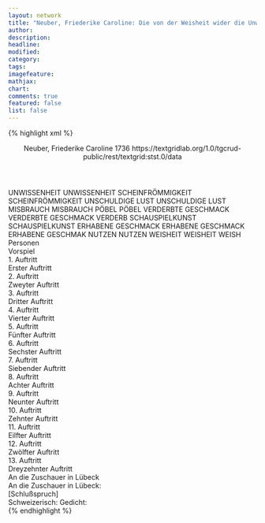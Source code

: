 ```yaml
---
layout: network
title: "Neuber, Friederike Caroline: Die von der Weisheit wider die Unwissenheit beschützte Schauspielkunst (1736)"
author:
description:
headline:
modified:
category:
tags:
imagefeature: 
mathjax: 
chart: 
comments: true
featured: false
list: false
---
```

{% highlight xml %}
<?xml-model href="https://raw.githubusercontent.com/DLiNa/project/master/rules/lina.rnc"?><?xml-model href="https://raw.githubusercontent.com/DLiNa/project/master/rules/lina.sch"?>
<play xmlns="http://lina.digital">
  <header>
    <title>Die von der Weisheit wider die Unwissenheit beschützte Schauspielkunst</title>
    <subtitle/>
    <genretitle/>
    <author>Neuber, Friederike Caroline</author>
    <date type="print">1736</date>  
    <date type="premiere"/>
    <date type="written"/>
    <source>https://textgridlab.org/1.0/tgcrud-public/rest/textgrid:stst.0/data</source>
  </header>
  <personae>
    <character>
      <name>UNWISSENHEIT</name>
      <alias xml:id="unwissenheit">
        <name>UNWISSENHEIT</name>
      </alias>
    </character>
    <character>
      <name>SCHEINFRÖMMIGKEIT</name>
      <alias xml:id="scheinfrömmigkeit">
        <name>SCHEINFRÖMMIGKEIT</name>
      </alias>
    </character>
    <character>
      <name>UNSCHULDIGE LUST</name>
      <alias xml:id="unschuldige_lust">
        <name>UNSCHULDIGE LUST</name>
      </alias>
    </character>
    <character>
      <name>MISBRAUCH</name>
      <alias xml:id="misbrauch">
        <name>MISBRAUCH</name>
      </alias>
    </character>
    <character>
      <name>PÖBEL</name>
      <alias xml:id="pöbel">
        <name>PÖBEL</name>
      </alias>
    </character>
    <character>
      <name>VERDERBTE GESCHMACK</name>
      <alias xml:id="verderbte_geschmack">
        <name>VERDERBTE GESCHMACK</name>
      </alias>
      <alias xml:id="verderb">
        <name>VERDERB</name>
      </alias>
    </character>
    <character>
      <name>SCHAUSPIELKUNST</name>
      <alias xml:id="schauspielkunst">
        <name>SCHAUSPIELKUNST</name>
      </alias>
    </character>
    <character>
      <name>ERHABENE GESCHMACK</name>
      <alias xml:id="erhabene_geschmack">
        <name>ERHABENE GESCHMACK</name>
      </alias>
      <alias xml:id="erhabene_geschmak">
        <name>ERHABENE GESCHMAK</name>
      </alias>
    </character>
    <character>
      <name>NUTZEN</name>
      <alias xml:id="nutzen">
        <name>NUTZEN</name>
      </alias>
    </character>
    <character>
      <name>WEISHEIT</name>
      <alias xml:id="weisheit">
        <name>WEISHEIT</name>
      </alias>
      <alias xml:id="weish">
        <name>WEISH</name>
      </alias>
    </character>
  </personae>
  <text>
    <div>
      <head>Personen</head>
    </div>
    <div>
      <head>Vorspiel</head>
      <div>
        <head>1. Auftritt</head>
        <div>
          <head>Erster Auftritt</head>
          <sp who="#unwissenheit">
            <amount n="9" unit="speech_acts"/>
            <amount n="109" unit="words"/>
            <amount n="12" unit="lines"/>
            <amount n="519" unit="chars"/>
          </sp>
          <sp who="#scheinfrömmigkeit">
            <amount n="8" unit="speech_acts"/>
            <amount n="157" unit="words"/>
            <amount n="18" unit="lines"/>
            <amount n="816" unit="chars"/>
          </sp>
        </div>
      </div>
      <div>
        <head>2. Auftritt</head>
        <div>
          <head>Zweyter Auftritt</head>
          <sp who="#scheinfrömmigkeit">
            <amount n="18" unit="speech_acts"/>
            <amount n="437" unit="words"/>
            <amount n="57" unit="lines"/>
            <amount n="2345" unit="chars"/>
          </sp>
          <sp who="#unschuldige_lust">
            <amount n="13" unit="speech_acts"/>
            <amount n="111" unit="words"/>
            <amount n="18" unit="lines"/>
            <amount n="548" unit="chars"/>
          </sp>
          <sp who="#unwissenheit">
            <amount n="6" unit="speech_acts"/>
            <amount n="82" unit="words"/>
            <amount n="12" unit="lines"/>
            <amount n="431" unit="chars"/>
          </sp>
        </div>
      </div>
      <div>
        <head>3. Auftritt</head>
        <div>
          <head>Dritter Auftritt</head>
          <sp who="#scheinfrömmigkeit">
            <amount n="4" unit="speech_acts"/>
            <amount n="297" unit="words"/>
            <amount n="32" unit="lines"/>
            <amount n="1563" unit="chars"/>
          </sp>
          <sp who="#unwissenheit">
            <amount n="4" unit="speech_acts"/>
            <amount n="78" unit="words"/>
            <amount n="9" unit="lines"/>
            <amount n="378" unit="chars"/>
          </sp>
        </div>
      </div>
      <div>
        <head>4. Auftritt</head>
        <div>
          <head>Vierter Auftritt</head>
          <sp who="#unwissenheit">
            <amount n="1" unit="speech_acts"/>
            <amount n="54" unit="words"/>
            <amount n="6" unit="lines"/>
            <amount n="282" unit="chars"/>
          </sp>
        </div>
      </div>
      <div>
        <head>5. Auftritt</head>
        <div>
          <head>Fünfter Auftritt</head>
          <sp who="#unwissenheit">
            <amount n="10" unit="speech_acts"/>
            <amount n="104" unit="words"/>
            <amount n="15" unit="lines"/>
            <amount n="538" unit="chars"/>
          </sp>
          <sp who="#misbrauch">
            <amount n="9" unit="speech_acts"/>
            <amount n="280" unit="words"/>
            <amount n="32" unit="lines"/>
            <amount n="1450" unit="chars"/>
          </sp>
        </div>
      </div>
      <div>
        <head>6. Auftritt</head>
        <div>
          <head>Sechster Auftritt</head>
          <sp who="#pöbel">
            <amount n="3" unit="speech_acts"/>
            <amount n="65" unit="words"/>
            <amount n="7" unit="lines"/>
            <amount n="323" unit="chars"/>
          </sp>
          <sp who="#unwissenheit">
            <amount n="3" unit="speech_acts"/>
            <amount n="38" unit="words"/>
            <amount n="5" unit="lines"/>
            <amount n="232" unit="chars"/>
          </sp>
          <sp who="#misbrauch">
            <amount n="2" unit="speech_acts"/>
            <amount n="41" unit="words"/>
            <amount n="5" unit="lines"/>
            <amount n="224" unit="chars"/>
          </sp>
        </div>
      </div>
      <div>
        <head>7. Auftritt</head>
        <div>
          <head>Siebender Auftritt</head>
          <sp who="#verderbte_geschmack">
            <amount n="4" unit="speech_acts"/>
            <amount n="174" unit="words"/>
            <amount n="19" unit="lines"/>
            <amount n="884" unit="chars"/>
          </sp>
          <sp who="#unwissenheit">
            <amount n="3" unit="speech_acts"/>
            <amount n="33" unit="words"/>
            <amount n="5" unit="lines"/>
            <amount n="182" unit="chars"/>
          </sp>
          <sp who="#misbrauch">
            <amount n="2" unit="speech_acts"/>
            <amount n="21" unit="words"/>
            <amount n="3" unit="lines"/>
            <amount n="101" unit="chars"/>
          </sp>
          <sp who="#pöbel">
            <amount n="1" unit="speech_acts"/>
            <amount n="10" unit="words"/>
            <amount n="2" unit="lines"/>
            <amount n="55" unit="chars"/>
          </sp>
        </div>
      </div>
      <div>
        <head>8. Auftritt</head>
        <div>
          <head>Achter Auftritt</head>
          <sp who="#schauspielkunst">
            <amount n="8" unit="speech_acts"/>
            <amount n="549" unit="words"/>
            <amount n="58" unit="lines"/>
            <amount n="2927" unit="chars"/>
          </sp>
          <sp who="#unwissenheit">
            <amount n="7" unit="speech_acts"/>
            <amount n="236" unit="words"/>
            <amount n="27" unit="lines"/>
            <amount n="1282" unit="chars"/>
          </sp>
          <sp who="#verderbte_geschmack">
            <amount n="3" unit="speech_acts"/>
            <amount n="118" unit="words"/>
            <amount n="14" unit="lines"/>
            <amount n="625" unit="chars"/>
          </sp>
          <sp who="#misbrauch">
            <amount n="3" unit="speech_acts"/>
            <amount n="120" unit="words"/>
            <amount n="13" unit="lines"/>
            <amount n="611" unit="chars"/>
          </sp>
          <sp who="#pöbel">
            <amount n="3" unit="speech_acts"/>
            <amount n="79" unit="words"/>
            <amount n="9" unit="lines"/>
            <amount n="405" unit="chars"/>
          </sp>
          <sp who="#verderb">
            <amount n="1" unit="speech_acts"/>
            <amount n="6" unit="words"/>
            <amount n="2" unit="lines"/>
            <amount n="34" unit="chars"/>
          </sp>
        </div>
      </div>
      <div>
        <head>9. Auftritt</head>
        <div>
          <head>Neunter Auftritt</head>
          <sp who="#schauspielkunst">
            <amount n="1" unit="speech_acts"/>
            <amount n="74" unit="words"/>
            <amount n="7" unit="lines"/>
            <amount n="396" unit="chars"/>
          </sp>
        </div>
      </div>
      <div>
        <head>10. Auftritt</head>
        <div>
          <head>Zehnter Auftritt</head>
          <sp who="#schauspielkunst">
            <amount n="9" unit="speech_acts"/>
            <amount n="238" unit="words"/>
            <amount n="28" unit="lines"/>
            <amount n="1204" unit="chars"/>
          </sp>
          <sp who="#erhabene_geschmack">
            <amount n="8" unit="speech_acts"/>
            <amount n="423" unit="words"/>
            <amount n="49" unit="lines"/>
            <amount n="2308" unit="chars"/>
          </sp>
          <sp who="#erhabene_geschmak">
            <amount n="1" unit="speech_acts"/>
            <amount n="17" unit="words"/>
            <amount n="3" unit="lines"/>
            <amount n="95" unit="chars"/>
          </sp>
        </div>
      </div>
      <div>
        <head>11. Auftritt</head>
        <div>
          <head>Eilfter Auftritt</head>
          <sp who="#nutzen">
            <amount n="4" unit="speech_acts"/>
            <amount n="169" unit="words"/>
            <amount n="20" unit="lines"/>
            <amount n="912" unit="chars"/>
          </sp>
          <sp who="#schauspielkunst">
            <amount n="4" unit="speech_acts"/>
            <amount n="94" unit="words"/>
            <amount n="11" unit="lines"/>
            <amount n="481" unit="chars"/>
          </sp>
        </div>
      </div>
      <div>
        <head>12. Auftritt</head>
        <div>
          <head>Zwölfter Auftritt</head>
          <sp who="#weisheit">
            <amount n="3" unit="speech_acts"/>
            <amount n="57" unit="words"/>
            <amount n="7" unit="lines"/>
            <amount n="300" unit="chars"/>
          </sp>
          <sp who="#schauspielkunst">
            <amount n="3" unit="speech_acts"/>
            <amount n="54" unit="words"/>
            <amount n="7" unit="lines"/>
            <amount n="289" unit="chars"/>
          </sp>
          <sp who="#weish">
            <amount n="1" unit="speech_acts"/>
            <amount n="68" unit="words"/>
            <amount n="8" unit="lines"/>
            <amount n="391" unit="chars"/>
          </sp>
        </div>
      </div>
      <div>
        <head>13. Auftritt</head>
        <div>
          <head>Dreyzehnter Auftritt</head>
          <sp who="#schauspielkunst">
            <amount n="2" unit="speech_acts"/>
            <amount n="56" unit="words"/>
            <amount n="6" unit="lines"/>
            <amount n="308" unit="chars"/>
          </sp>
          <sp who="#nutzen">
            <amount n="1" unit="speech_acts"/>
            <amount n="403" unit="words"/>
            <amount n="44" unit="lines"/>
            <amount n="2210" unit="chars"/>
          </sp>
        </div>
      </div>
    </div>
    <div>
      <head>An die Zuschauer in Lübeck</head>
      <div>
        <head>An die Zuschauer in Lübeck:</head>
      </div>
    </div>
    <div>
      <head>[Schlußspruch]</head>
      <div>
        <head>Schweizerisch: Gedicht:</head>
      </div>
    </div>
  </text>
</play>
{% endhighlight %}